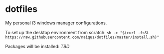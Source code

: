 # dotfiles
My personal i3 windows manager configurations.

To set up the desktop environment from scratch:
`sh -c "$(curl -fsSL https://raw.githubusercontent.com/naiqus/dotfiles/master/install.sh)"`

Packages will be installed:
*TBD*
